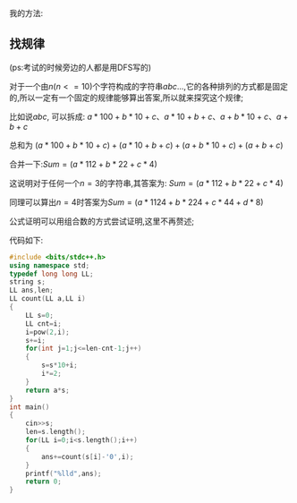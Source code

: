 我的方法:
## 找规律
(ps:考试的时候旁边的人都是用DFS写的)

对于一个由$n(n<=10)$个字符构成的字符串$abc...$,它的各种排列的方式都是固定的,所以一定有一个固定的规律能够算出答案,所以就来探究这个规律;

比如说$abc$,
可以拆成:
$a*100+b*10+c$、$a*10+b+c$、$a+b*10+c$、$a+b+c$

总和为
$(a*100+b*10+c)+(a*10+b+c)+(a+b*10+c)+(a+b+c)$

合并一下:$Sum=(a*112+b*22+c*4)$

这说明对于任何一个$n=3$的字符串,其答案为:
$Sum=(a*112+b*22+c*4)$

同理可以算出$n=4$时答案为$Sum=(a*1124+b*224+c*44+d*8)$

公式证明可以用组合数的方式尝试证明,这里不再赘述;

代码如下:
```cpp
#include <bits/stdc++.h>
using namespace std;
typedef long long LL;
string s;
LL ans,len;
LL count(LL a,LL i)
{
	LL s=0;
	LL cnt=i;
	i=pow(2,i);
	s+=i;
	for(int j=1;j<=len-cnt-1;j++)
	{
		s=s*10+i;
		i*=2;
	}
	return a*s;
}
int main()
{
	cin>>s;
	len=s.length();
	for(LL i=0;i<s.length();i++)
	{
		ans+=count(s[i]-'0',i);
	}
	printf("%lld",ans);
	return 0;
}

```
